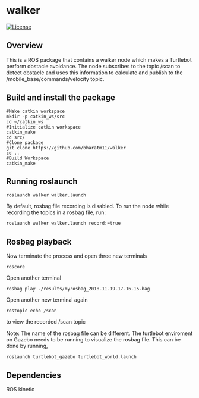 # walker
[![License](https://img.shields.io/badge/License-BSD%203--Clause-blue.svg)](https://opensource.org/licenses/BSD-3-Clause)

## Overview

This is a ROS package that contains a walker node which makes a Turtlebot perform obstacle avoidance. The node subscribes
to the topic /scan to detect obstacle and uses this information to calculate and publish to the 
/mobile_base/commands/velocity topic.

## Build and install the package

```
#Make catkin workspace
mkdir -p catkin_ws/src
cd ~/catkin_ws
#Initialize catkin workspace
catkin_make 
cd src/
#Clone package
git clone https://github.com/bharatm11/walker
cd ..
#Build Workspace
catkin_make 
```

## Running roslaunch

```
roslaunch walker walker.launch
```

By default, rosbag file recording is disabled. To run the node while recording the topics in a rosbag file, run:

```
roslaunch walker walker.launch record:=true
```

## Rosbag playback

Now terminate the process and open three new terminals

```
roscore
```
Open another terminal
```
rosbag play ./results/myrosbag_2018-11-19-17-16-15.bag
```
Open another new terminal again
```
rostopic echo /scan
```
to view the recorded /scan topic

Note: The name of the rosbag file can be different. The turtlebot enviroment on Gazebo needs to be running to 
visualize the rosbag file. This can be done by running,
```
roslaunch turtlebot_gazebo turtlebot_world.launch
```

## Dependencies

ROS kinetic
